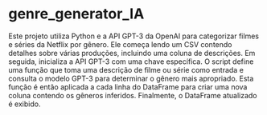 # genre_generator_IA

Este projeto utiliza Python e a API GPT-3 da OpenAI para categorizar filmes e séries da Netflix por gênero.
Ele começa lendo um CSV contendo detalhes sobre várias produções, incluindo uma coluna de descrições. 
Em seguida, inicializa a API GPT-3 com uma chave específica.
O script define uma função que toma uma descrição de filme ou série como entrada e consulta o modelo GPT-3 para determinar o gênero mais apropriado.
Esta função é então aplicada a cada linha do DataFrame para criar uma nova coluna contendo os gêneros inferidos. Finalmente, o DataFrame atualizado é exibido.

